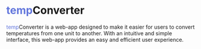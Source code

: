 # <span style="color:#6276DC;">temp</span>Converter

<span style="color:#6276DC;">temp</span>Converter is a web-app designed to make it easier for users to convert temperatures from one unit to another. With an intuitive and simple interface, this web-app provides an easy and efficient user experience.
